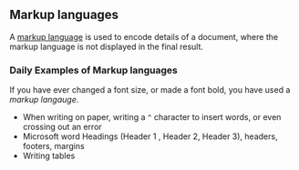 ## Markup languages

A [markup language](https://en.wikipedia.org/wiki/Markup_language) is used to encode details of a document, where the markup language is not displayed in the final result.

### Daily Examples of Markup languages

If you have ever changed a font size, or made a font bold, you have used a *markup langauge*.

- When writing on paper, writing a `^` character to insert words, or even crossing out an error
- Microsoft word Headings (Header 1 , Header 2, Header 3), headers, footers, margins
- Writing tables
